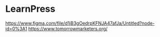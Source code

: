 # LearnPress
https://www.figma.com/file/d1jB3gOedrpKFNJA47afJa/Untitled?node-id=0%3A1
https://www.tomorrowmarketers.org/